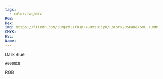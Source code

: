 ```yaml
---
tags:
  - Color/Tag/NTC
RGB:
Hex:
img: https://filedn.com/l0hpzxl1f01yT7GHxtF8cyk/Color%20Snake/SVG_Tumb%20Mass%20No%20Name/0000C8.svg
CMYK:
HSL:
Name:
---
```

Dark Blue
```palette
#0000C8
```
RGB
